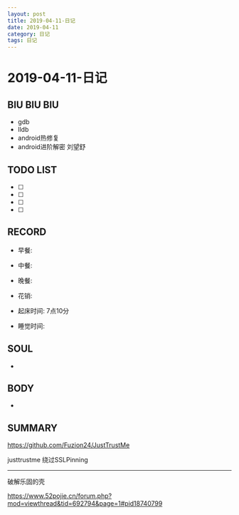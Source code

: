 ```yaml
---
layout: post
title: 2019-04-11-日记
date: 2019-04-11
category: 日记
tags: 日记
---
```

# 2019-04-11-日记
## BIU BIU BIU
- gdb
- lldb
- android热修复
- android进阶解密 刘望舒
 
## TODO LIST
- [ ] 
- [ ] 
- [ ] 
- [ ] 
 
## RECORD
- 早餐:  
- 中餐:  
- 晚餐:  
 
- 花销:  
 
- 起床时间: 7点10分  
- 睡觉时间:  
 
## SOUL
- 
 
## BODY
- 
 
## SUMMARY
 
 https://github.com/Fuzion24/JustTrustMe

 justtrustme 绕过SSLPinning


---

破解乐固的壳

https://www.52pojie.cn/forum.php?mod=viewthread&tid=692794&page=1#pid18740799

